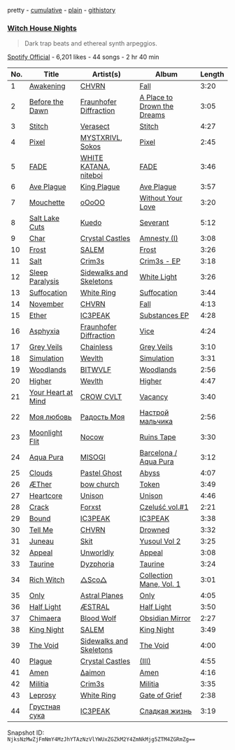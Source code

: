 pretty - [cumulative](/playlists/cumulative/7LBFMuT8Ool5VxAbDMWjtA.md) - [plain](/playlists/plain/7LBFMuT8Ool5VxAbDMWjtA) - [githistory](https://github.githistory.xyz/mackorone/spotify-playlist-archive/blob/main/playlists/plain/7LBFMuT8Ool5VxAbDMWjtA)

### [Witch House Nights](https://open.spotify.com/playlist/7LBFMuT8Ool5VxAbDMWjtA)

> Dark trap beats and ethereal synth arpeggios.

[Spotify Official](https://open.spotify.com/user/tj0g0uiiz4rscm97u8kuqyadv) - 6,201 likes - 44 songs - 2 hr 40 min

| No. | Title | Artist(s) | Album | Length |
|---|---|---|---|---|
| 1 | [Awakening](https://open.spotify.com/track/5rUSJdwvjQXRRzwwzXk4WI) | [CHVRN](https://open.spotify.com/artist/7rSykIe3Og1NMbIV6LOeVx) | [Fall](https://open.spotify.com/album/2cbjAJshqrtMfOfR7gSOif) | 3:20 |
| 2 | [Before the Dawn](https://open.spotify.com/track/588vIX446PBPjGyYk2sTgH) | [Fraunhofer Diffraction](https://open.spotify.com/artist/3s001vzLUM01WSssGvHhXA) | [A Place to Drown the Dreams](https://open.spotify.com/album/66McoXxes1kWgoeq3Tu660) | 3:05 |
| 3 | [Stitch](https://open.spotify.com/track/29G4BQoNMjCjvubV6rFiyg) | [Verasect](https://open.spotify.com/artist/0qGXgOeaVWc7PXMJzHMOHW) | [Stitch](https://open.spotify.com/album/7upH9zI0vpIsHl9sIT2Two) | 4:27 |
| 4 | [Pixel](https://open.spotify.com/track/0CDQpqpDFkbpHLHReZ3uuR) | [MYSTXRIVL](https://open.spotify.com/artist/5puIJpEBWYS37qD8TS8gZq), [Sokos](https://open.spotify.com/artist/74BcHC0oHVSwJySCVT8pz7) | [Pixel](https://open.spotify.com/album/1YlJV2vKkFCQQJjd2DLCXZ) | 2:45 |
| 5 | [FADE](https://open.spotify.com/track/7bhUywrgoZaEWXidXmx9bI) | [WHITE KATANA](https://open.spotify.com/artist/5OtyZM8MxtHrYqOPxetwji), [niteboi](https://open.spotify.com/artist/2Ue601Op6mLGMwrQYjAOSW) | [FADE](https://open.spotify.com/album/07jHrZSDK22RASyH0wR99s) | 3:46 |
| 6 | [Ave Plague](https://open.spotify.com/track/6qMVcqQtXBUsR1kQHIa2Qi) | [King Plague](https://open.spotify.com/artist/688qufssIBfmoD8BJxZD9Q) | [Ave Plague](https://open.spotify.com/album/19an75EnoqYFYS7vdbrvMe) | 3:57 |
| 7 | [Mouchette](https://open.spotify.com/track/3owLOMBJGYxACaBPOLS77x) | [oOoOO](https://open.spotify.com/artist/1f5Qv25dd6ldcXS9aKqDTi) | [Without Your Love](https://open.spotify.com/album/2wf11Rymw6luwP1XMdGGLO) | 3:20 |
| 8 | [Salt Lake Cuts](https://open.spotify.com/track/7phzoYdNfWHtu29bUU2Evu) | [Kuedo](https://open.spotify.com/artist/1SYQUJukd40ps4z6RT77rC) | [Severant](https://open.spotify.com/album/2TwjER8Vj4lqKpZ0g68NoD) | 5:12 |
| 9 | [Char](https://open.spotify.com/track/0jhxxEBzlvuDqAqV9i9Iuc) | [Crystal Castles](https://open.spotify.com/artist/7K3zpFXBvPcvzhj7zlGJdO) | [Amnesty \(I\)](https://open.spotify.com/album/03CgI5yzuOcyRkkDOyCazP) | 3:08 |
| 10 | [Frost](https://open.spotify.com/track/21L2I5THDWBMVhaM40vRFo) | [SALEM](https://open.spotify.com/artist/09CJcG6ndtL82D8x9VxaeT) | [Frost](https://open.spotify.com/album/21TA6tOn0BhFlW67cK7uDy) | 3:26 |
| 11 | [Salt](https://open.spotify.com/track/6ammoqYGt8Ofhj1tLd12Wq) | [Crim3s](https://open.spotify.com/artist/1ARDx2oCR7sJEjbnHsbbRU) | [Crim3s \- EP](https://open.spotify.com/album/3h1R5UVCRRkVMlGydV4Ytc) | 3:18 |
| 12 | [Sleep Paralysis](https://open.spotify.com/track/1uwzAmgnBBO5fi6N4JQnlt) | [Sidewalks and Skeletons](https://open.spotify.com/artist/48nHO1cuTbpx4ELhChsxX1) | [White Light](https://open.spotify.com/album/0Iq6APTGuGPe875jV0rIw2) | 3:26 |
| 13 | [Suffocation](https://open.spotify.com/track/3i0CTZmifPahTx3CSIx3LF) | [White Ring](https://open.spotify.com/artist/64AV09dDdCGBGv11QlGOJN) | [Suffocation](https://open.spotify.com/album/3ugtU0UeDrA5g5J6V4GHLW) | 3:44 |
| 14 | [November](https://open.spotify.com/track/0zZcMvnkj6FBBWWXF3cwxv) | [CHVRN](https://open.spotify.com/artist/7rSykIe3Og1NMbIV6LOeVx) | [Fall](https://open.spotify.com/album/2cbjAJshqrtMfOfR7gSOif) | 4:13 |
| 15 | [Ether](https://open.spotify.com/track/76DAkogdxJEPQnWk9kzewp) | [IC3PEAK](https://open.spotify.com/artist/3luonLzvSOxdU8ytCaEIK8) | [Substances EP](https://open.spotify.com/album/4oxqfZ4aQv4mIHf59W3X1S) | 4:28 |
| 16 | [Asphyxia](https://open.spotify.com/track/1efaNOKQVHof1w74x83RHu) | [Fraunhofer Diffraction](https://open.spotify.com/artist/3s001vzLUM01WSssGvHhXA) | [Vice](https://open.spotify.com/album/642uT502ud4QsY9ZLL4Vkh) | 4:24 |
| 17 | [Grey Veils](https://open.spotify.com/track/1lXbVK6pYYRxcDcBLaPME2) | [Chainless](https://open.spotify.com/artist/40lgCyfmz6zJKM0Ab2dHFi) | [Grey Veils](https://open.spotify.com/album/4j6yGm02EmhjmVoCwdGRJZ) | 3:10 |
| 18 | [Simulation](https://open.spotify.com/track/3ZEyIY5i9m86hJjF14UqvV) | [Wevlth](https://open.spotify.com/artist/5N7wAKV4HvGQj66w5HV4bD) | [Simulation](https://open.spotify.com/album/2jeK8ZALtJP3ZK9aR4mcmT) | 3:31 |
| 19 | [Woodlands](https://open.spotify.com/track/7oPl7r8kLdjpeXlWg7LDc1) | [BITWVLF](https://open.spotify.com/artist/7hAxi36lF6tUTw06MSrY2F) | [Woodlands](https://open.spotify.com/album/5Mgnaoc0bFOQThw2uYWIAR) | 2:56 |
| 20 | [Higher](https://open.spotify.com/track/0HHdsqqY9qbgUV0EstbDqU) | [Wevlth](https://open.spotify.com/artist/5N7wAKV4HvGQj66w5HV4bD) | [Higher](https://open.spotify.com/album/19CvZyxiBvd3dVzWpT5C10) | 4:47 |
| 21 | [Your Heart at Mind](https://open.spotify.com/track/3uniDSxZDaZe2mKIFWGqqf) | [CROW CVLT](https://open.spotify.com/artist/2lW6mrsfcujnwKb2dKWaNj) | [Vacancy](https://open.spotify.com/album/2H2VFjX8zeRRcx1JZdIR4u) | 3:40 |
| 22 | [Моя любовь](https://open.spotify.com/track/0cXCYCv1SL38Q5oSkNONvy) | [Радость Моя](https://open.spotify.com/artist/7p9Fl9DbB7mdSKcOOWA22J) | [Настрой мальчика](https://open.spotify.com/album/415HjS8iHMERp7eib3wxGA) | 2:56 |
| 23 | [Moonlight Flit](https://open.spotify.com/track/279fvscy31X441ZtoVb4BT) | [Nocow](https://open.spotify.com/artist/37fdkkiylsDkoVwyK7WvzK) | [Ruins Tape](https://open.spotify.com/album/3GNRY3C2HO8zIeTWPhiQww) | 3:30 |
| 24 | [Aqua Pura](https://open.spotify.com/track/1q7XA1Zq97bWjk7gGQHsvA) | [MISOGI](https://open.spotify.com/artist/778Snztf3N5DXp0kHGFl3g) | [Barcelona / Aqua Pura](https://open.spotify.com/album/2amjRXI6wUcO2rVfOoJql3) | 3:12 |
| 25 | [Clouds](https://open.spotify.com/track/7mZuQv7WRdRWIWibJoHYHn) | [Pastel Ghost](https://open.spotify.com/artist/06O23tLg0or676h8EEzH7W) | [Abyss](https://open.spotify.com/album/68UkuqIJb0Ob5EkCtry4x3) | 4:07 |
| 26 | [ÆTher](https://open.spotify.com/track/10Ng4NWeokDxuP6qTYKrpt) | [bow church](https://open.spotify.com/artist/57ZZR7YVR4IJPxEBUL6B8T) | [Token](https://open.spotify.com/album/24s2XYuhIrkWrw4q110Jya) | 3:49 |
| 27 | [Heartcore](https://open.spotify.com/track/5C1XqQFbO0QhVPFmQ9rYd0) | [Unison](https://open.spotify.com/artist/30usFtBUYUQkOPQMI8weaJ) | [Unison](https://open.spotify.com/album/2NXZFvWtRW7zX8OINi0BJN) | 4:46 |
| 28 | [Crack](https://open.spotify.com/track/3Y7lofH8yu5adzyGjqmblz) | [Forxst](https://open.spotify.com/artist/4t8zhFslMZ1y2XQo6uirep) | [Czeluść vol.\#1](https://open.spotify.com/album/6EtdZbUlVOG1VWs085iUog) | 2:21 |
| 29 | [Bound](https://open.spotify.com/track/34giTIlOrw3j8X08Lvl3kZ) | [IC3PEAK](https://open.spotify.com/artist/3luonLzvSOxdU8ytCaEIK8) | [IC3PEAK](https://open.spotify.com/album/0yE5Ldro2Q3m6mBeof5YB8) | 3:38 |
| 30 | [Tell Me](https://open.spotify.com/track/6IPEz83Ac62TEYhdzaodWl) | [CHVRN](https://open.spotify.com/artist/7rSykIe3Og1NMbIV6LOeVx) | [Drowned](https://open.spotify.com/album/47CQ1XuS58g6WhU1HW2lCM) | 3:32 |
| 31 | [Juneau](https://open.spotify.com/track/4oDzRMvDeIrwuwupp0iRQ3) | [Skit](https://open.spotify.com/artist/6ejpWdV51Wxr3azIpJXwoQ) | [Yusoul Vol 2](https://open.spotify.com/album/2CPyeGpMPRB20x5sEu4Hxa) | 3:25 |
| 32 | [Appeal](https://open.spotify.com/track/3imm0MMW7gLNRWs5W1pAEG) | [Unworldly](https://open.spotify.com/artist/0CVD1jYtPtW8sbOnPFxw0R) | [Appeal](https://open.spotify.com/album/2uN9Nh3yDRh9xstbEl0emy) | 3:08 |
| 33 | [Taurine](https://open.spotify.com/track/75bfH2B3aSMK6Z2ISCKG6B) | [Dyzphoria](https://open.spotify.com/artist/6SehYBqIfg08SBrc7Ydreg) | [Taurine](https://open.spotify.com/album/6j0fQM6QAoW2uOUJNjrxWG) | 3:24 |
| 34 | [Rich Witch](https://open.spotify.com/track/3PeVPWbYyMmqcZC4QkROKw) | [△Sco△](https://open.spotify.com/artist/3Hlp7o0Wfy8UpZ3mohj63k) | [Collection Mane, Vol\. 1](https://open.spotify.com/album/431rWNQFJiciYChVwRTkfN) | 3:01 |
| 35 | [Only](https://open.spotify.com/track/2hXllmgUWMnWvtU0miwALZ) | [Astral Planes](https://open.spotify.com/artist/2XyiQolWOpczm5A4osFLkE) | [Only](https://open.spotify.com/album/6BgnSVT9ANNbnmqUMbAJFo) | 4:05 |
| 36 | [Half Light](https://open.spotify.com/track/0XYmQ1Mb8rsQgfwGt3qfYq) | [ÆSTRAL](https://open.spotify.com/artist/0WH6jkqBDDzQYQx3jSuNgL) | [Half Light](https://open.spotify.com/album/462bl0Nj38csKPFAGjRY1E) | 3:50 |
| 37 | [Chimaera](https://open.spotify.com/track/3V2ALKqIqLmIvKwvzZvOQb) | [Blood Wolf](https://open.spotify.com/artist/7AK5frQb54wtKiwjHY4OmD) | [Obsidian Mirror](https://open.spotify.com/album/5uxmUMR9iapDxVuFthUeNo) | 2:27 |
| 38 | [King Night](https://open.spotify.com/track/1fQ7sTkoDooENKCu0u0U7a) | [SALEM](https://open.spotify.com/artist/09CJcG6ndtL82D8x9VxaeT) | [King Night](https://open.spotify.com/album/7kHch2Mc1guIeHbbTVz4Fc) | 3:49 |
| 39 | [The Void](https://open.spotify.com/track/7yF36rxyk8eJwPQVGfCMij) | [Sidewalks and Skeletons](https://open.spotify.com/artist/48nHO1cuTbpx4ELhChsxX1) | [The Void](https://open.spotify.com/album/4kx2AIsqHCu1Yqvi0RFPA2) | 4:00 |
| 40 | [Plague](https://open.spotify.com/track/3lfQVVHkh8vFPi7LraIlMR) | [Crystal Castles](https://open.spotify.com/artist/7K3zpFXBvPcvzhj7zlGJdO) | [\(III\)](https://open.spotify.com/album/1NIfkZIYVAO6vnfmFOilHc) | 4:55 |
| 41 | [Amen](https://open.spotify.com/track/200NBSoWbdGVyucC1yjBE2) | [∆aimon](https://open.spotify.com/artist/3jIi2szsFwzmJCtETr5SaH) | [Amen](https://open.spotify.com/album/6TVd5922MjjqiEWHHOwiXU) | 4:16 |
| 42 | [Militia](https://open.spotify.com/track/3cG8BLuNcxKBAY2NegWL2F) | [Crim3s](https://open.spotify.com/artist/1ARDx2oCR7sJEjbnHsbbRU) | [Militia](https://open.spotify.com/album/45CsIfZPYqaNRCoBb7huiO) | 3:35 |
| 43 | [Leprosy](https://open.spotify.com/track/6Fdhk6Xp0ER0mvftQPNBzU) | [White Ring](https://open.spotify.com/artist/64AV09dDdCGBGv11QlGOJN) | [Gate of Grief](https://open.spotify.com/album/2laic9BwkaHT1kXWrIt28p) | 2:38 |
| 44 | [Грустная сука](https://open.spotify.com/track/18hIrODUziu3KyUxeDKlcq) | [IC3PEAK](https://open.spotify.com/artist/3luonLzvSOxdU8ytCaEIK8) | [Сладкая жизнь](https://open.spotify.com/album/1x5XZhwID74j0tqkcU6hCy) | 3:19 |

Snapshot ID: `NjksNzMwZjFmNmY4MzJhYTAzNzVlYWUxZGZkM2Y4ZmNkMjg5ZTM4ZGRmZg==`
